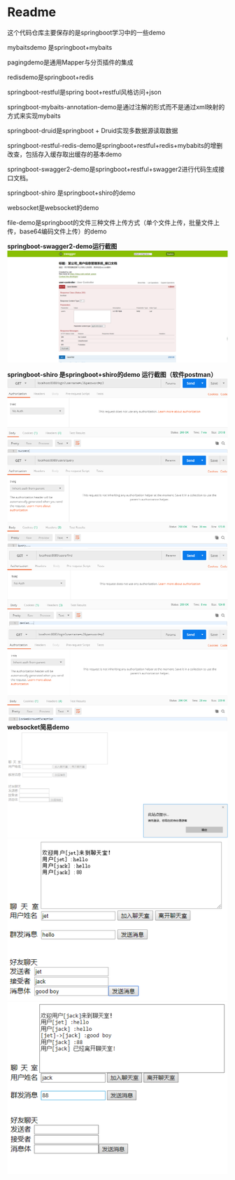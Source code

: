# Readme

这个代码仓库主要保存的是springboot学习中的一些demo

mybaitsdemo 是springboot+mybaits

pagingdemo是通用Mapper与分页插件的集成

redisdemo是springboot+redis

springboot-restful是spring boot+restful风格访问+json

springboot-mybaits-annotation-demo是通过注解的形式而不是通过xml映射的方式来实现mybaits

springboot-druid是springboot + Druid实现多数据源读取数据

springboot-restful-redis-demo是springboot+restful+redis+mybabits的增删改查，包括存入缓存取出缓存的基本demo

springboot-swagger2-demo是springboot+restful+swagger2进行代码生成接口文档。

springboot-shiro 是springboot+shiro的demo

websocket是websocket的demo

file-demo是springboot的文件三种文件上传方式（单个文件上传，批量文件上传，base64编码文件上传）的demo

**springboot-swagger2-demo运行截图**
![swagger2](https://github.com/jet0605/springbootDeMO/blob/master/sceenshot/swagger2.png)

**springboot-shiro 是springboot+shiro的demo
运行截图（软件postman）**
![p1](https://github.com/jet0605/springbootDeMO/blob/master/sceenshot/p1.png)
![p2](https://github.com/jet0605/springbootDeMO/blob/master/sceenshot/p2.png)
![p3](https://github.com/jet0605/springbootDeMO/blob/master/sceenshot/p3.png)
![p4](https://github.com/jet0605/springbootDeMO/blob/master/sceenshot/p4.png)
**websocket简易demo**
![p1](https://github.com/jet0605/springbootDeMO/blob/master/sceenshot/websocket1.png)
![p2](https://github.com/jet0605/springbootDeMO/blob/master/sceenshot/websocket2.png)
![p3](https://github.com/jet0605/springbootDeMO/blob/master/sceenshot/websocket3.png)

